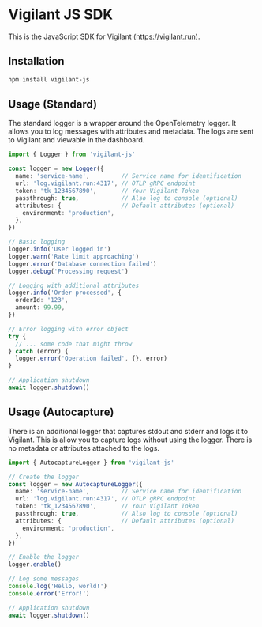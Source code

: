 # Vigilant JS SDK

This is the JavaScript SDK for Vigilant (https://vigilant.run).

## Installation

```bash
npm install vigilant-js
```

## Usage (Standard)
The standard logger is a wrapper around the OpenTelemetry logger. It allows you to log messages with attributes and metadata. The logs are sent to Vigilant and viewable in the dashboard.

```typescript
import { Logger } from 'vigilant-js'

const logger = new Logger({
  name: 'service-name',         // Service name for identification
  url: 'log.vigilant.run:4317', // OTLP gRPC endpoint
  token: 'tk_1234567890',       // Your Vigilant Token
  passthrough: true,            // Also log to console (optional)
  attributes: {                 // Default attributes (optional)
    environment: 'production',
  },
})

// Basic logging
logger.info('User logged in')
logger.warn('Rate limit approaching')
logger.error('Database connection failed')
logger.debug('Processing request')

// Logging with additional attributes
logger.info('Order processed', {
  orderId: '123',
  amount: 99.99,
})

// Error logging with error object
try {
  // ... some code that might throw
} catch (error) {
  logger.error('Operation failed', {}, error)
}

// Application shutdown
await logger.shutdown()
```

## Usage (Autocapture)
There is an additional logger that captures stdout and stderr and logs it to Vigilant. This is allow you to capture logs without using the logger. There is no metadata or attributes attached to the logs.

```typescript
import { AutocaptureLogger } from 'vigilant-js'

// Create the logger
const logger = new AutocaptureLogger({
  name: 'service-name',         // Service name for identification
  url: 'log.vigilant.run:4317', // OTLP gRPC endpoint
  token: 'tk_1234567890',       // Your Vigilant Token
  passthrough: true,            // Also log to console (optional)
  attributes: {                 // Default attributes (optional)
    environment: 'production',
  },
})

// Enable the logger
logger.enable()

// Log some messages 
console.log('Hello, world!')
console.error('Error!')

// Application shutdown
await logger.shutdown()
```
